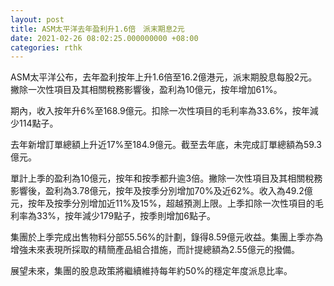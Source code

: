 ```yaml
---
layout: post
title: ASM太平洋去年盈利升1.6倍　派末期息2元
date: 2021-02-26 08:02:25.000000000 +08:00
categories: rthk
---
```


ASM太平洋公布，去年盈利按年上升1.6倍至16.2億港元，派末期股息每股2元。撇除一次性項目及其相關稅務影響後，盈利為10億元，按年增加61%。

期內，收入按年升6%至168.9億元。扣除一次性項目的毛利率為33.6%，按年減少114點子。

去年新增訂單總額上升近17%至184.9億元。截至去年底，未完成訂單總額為59.3億元。

單計上季的盈利為10億元，按年和按季都升逾3倍。撇除一次性項目及其相關稅務影響後，盈利為3.78億元，按年及按季分別增加70%及近62%。收入為49.2億元，按年及按季分別增加近11%及15%，超越預測上限。上季扣除一次性項目的毛利率為33%，按年減少179點子，按季則增加6點子。

集團於上季完成出售物料分部55.56%的計劃，錄得8.59億元收益。集團上季亦為增強未來表現所採取的精簡產品組合措施，而計提總額為2.55億元的撥備。

展望未來，集團的股息政策將繼續維持每年約50%的穩定年度派息比率。
